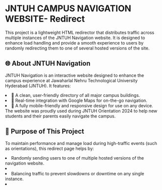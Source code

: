# JNTUH CAMPUS NAVIGATION WEBSITE- Redirect

This project is a lightweight HTML redirector that distributes traffic across multiple instances of the JNTUH Navigation website. It is designed to enhance load handling and provide a smooth experience to users by randomly redirecting them to one of several hosted versions of the site.

## 🌐 About JNTUH Navigation

JNTUH Navigation is an interactive website designed to enhance the campus experience at Jawaharlal Nehru Technological University Hyderabad (JNTUH). It features:
<li>🏫 A clean, user-friendly directory of all major campus buildings.
<li>📍 Real-time integration with Google Maps for on-the-go navigation.
<li>📱 A fully mobile-friendly and responsive design for use on any device.
The website was proudly used during JNTUH Orientation 2024 to help new students and their parents easily navigate the campus.

## 🔀 Purpose of This Project

To maintain performance and manage load during high-traffic events (such as orientations), this redirect page helps by:
<li>Randomly sending users to one of multiple hosted versions of the navigation website.<li/>
<li>Balancing traffic to prevent slowdowns or downtime on any single instance.<li/>
